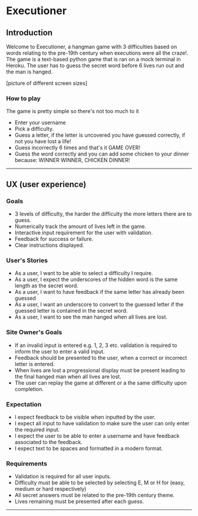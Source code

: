 # Executioner

## Introduction

Welcome to Executioner, a hangman game with 3 difficulties based on words relating to the pre-19th century when executions were all the craze!. The game is a text-based python game that is ran on a mock terminal in Heroku. The user has to guess the secret word before 6 lives run out and the man is hanged. 

[picture of different screen sizes]

### How to play
The game is pretty simple so there's not too much to it
* Enter your username
* Pick a difficulty.
* Guess a letter, if the letter is uncovered you have guessed correctly, if not you have lost a life!
* Guess incorrectly 6 times and that's it GAME OVER!
* Guess the word correctly and you can add some chicken to your dinner because: WINNER WINNER, CHICKEN DINNER!

---

## UX (user experience)

### Goals
* 3 levels of difficulty, the harder the difficulty the more letters there are to guess. 
* Numerically track the amount of lives left in the game.
* Interactive input requirement for the user with validation.
* Feedback for success or failure.
* Clear instructions displayed.

### User's Stories
* As a user, I want to be able to select a difficulty I require. 
* As a user, I expect the underscores of the hidden word is the same length as the secret word. 
* As a user, I want to have feedback if the same letter has already been guessed
* As a user, I want an underscore to convert to the guessed letter if the guessed letter is contained in the secret word. 
* As a user, I want to see the man hanged when all lives are lost. 

### Site Owner's Goals
* If an invalid input is entered e.g. 1, 2, 3 etc. validation is required to inform the user to enter a valid input. 
* Feedback should be presented to the user, when a correct or incorrect letter is entered. 
* When lives are lost a progressional display must be present leading to the final hanged man when all lives are lost.
* The user can replay the game at different or a the same difficulty upon completion. 

### Expectation
* I expect feedback to be visible when inputted by the user.
* I expect all input to have validation to make sure the user can only enter the required input. 
* I expect the user to be able to enter a username and have feedback associated to the feedback. 
* I expect text to be spaces and formatted in a modern format. 

### Requirements
* Validation is required for all user inputs.
* Difficulty must be able to be selected by selecting E, M or H for (easy, medium or hard respectively)
* All secret answers must be related to the pre-19th century theme. 
* Lives remaining must be presented after each guess.

---


